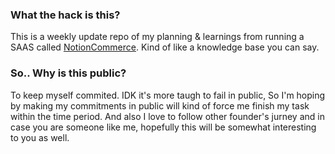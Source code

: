 ### What the hack is this?

This is a weekly update repo of my planning & learnings from running a SAAS called [NotionCommerce](https://notioncommerce.com). Kind of like a knowledge base you can say.

### So.. Why is this public?

To keep myself commited. IDK it's more taugh to fail in public, So I'm hoping by making my commitments in public will kind of force me finish my task within the time period. 
And also I love to follow other founder's jurney and in case you are someone like me, hopefully this will be somewhat interesting to you as well.
